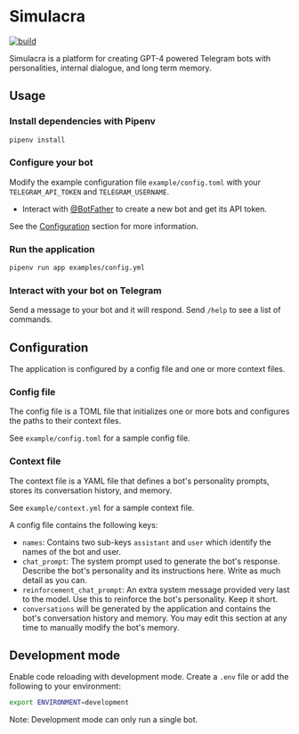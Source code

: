 # Simulacra

[![build](https://github.com/njbbaer/simulacra/actions/workflows/build.yml/badge.svg?branch=master)](https://github.com/njbbaer/simulacra/actions/workflows/build.yml)

Simulacra is a platform for creating GPT-4 powered Telegram bots with personalities, internal dialogue, and long term memory.

## Usage

### Install dependencies with Pipenv

```sh
pipenv install
```

### Configure your bot

Modify the example configuration file `example/config.toml` with your `TELEGRAM_API_TOKEN` and `TELEGRAM_USERNAME`.

- Interact with [@BotFather](https://t.me/botfather) to create a new bot and get its API token.

See the [Configuration](#Configuration) section for more information.

### Run the application

```sh
pipenv run app examples/config.yml
```

### Interact with your bot on Telegram

Send a message to your bot and it will respond. Send `/help` to see a list of commands.

## Configuration

The application is configured by a config file and one or more context files.

### Config file

The config file is a TOML file that initializes one or more bots and configures the paths to their context files.

See `example/config.toml` for a sample config file.

### Context file

The context file is a YAML file that defines a bot's personality prompts, stores its conversation history, and memory.

See `example/context.yml` for a sample context file.

A config file contains the following keys:

- `names`: Contains two sub-keys `assistant` and `user` which identify the names of the bot and user.
- `chat_prompt`: The system prompt used to generate the bot's response. Describe the bot's personality and its instructions here. Write as much detail as you can.
- `reinforcement_chat_prompt`: An extra system message provided very last to the model. Use this to reinforce the bot's personality. Keep it short.
- `conversations` will be generated by the application and contains the bot's conversation history and memory. You may edit this section at any time to manually modify the bot's memory.

## Development mode

Enable code reloading with development mode. Create a `.env` file or add the following to your environment:

```sh
export ENVIRONMENT=development
```

Note: Development mode can only run a single bot.
